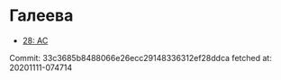 # Галеева
- [28: AC](28.md)

Commit: 33c3685b8488066e26ecc29148336312ef28ddca
 fetched at: 20201111-074714
